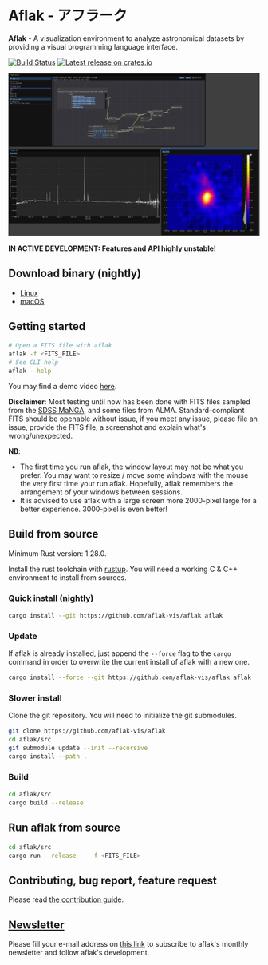 # Aflak - アフラーク

**Aflak** - A visualization environment to analyze astronomical datasets
by providing a visual programming language interface.

[![Build Status](https://travis-ci.org/aflak-vis/aflak.svg?branch=master)](https://travis-ci.org/aflak-vis/aflak)
[![Latest release on crates.io](https://meritbadge.herokuapp.com/aflak)](https://crates.io/crates/aflak)

![Screenshot of Aflak](images/aflak-screen.png)

**IN ACTIVE DEVELOPMENT: Features and API highly unstable!**

## Download binary (nightly)

- [Linux](https://aflak-vis.github.io/download/build/linux64/aflak-a5e4f5317.tar.gz)
- [macOS](None)


## Getting started

```sh
# Open a FITS file with aflak
aflak -f <FITS_FILE>
# See CLI help
aflak --help
```

You may find a demo video [here](https://vimeo.com/290328343).

**Disclaimer**: Most testing until now has been done with FITS files sampled
from the [SDSS MaNGA](https://www.sdss.org/surveys/manga/), and some files
from ALMA. Standard-compliant FITS should be openable without issue, if
you meet any issue, please file an issue, provide the FITS file, a
screenshot and explain what's wrong/unexpected.

**NB**:
- The first time you run aflak, the window layout may not be what you
prefer. You may want to resize / move some windows with the mouse the
very first time your run aflak.
Hopefully, aflak remembers the arrangement of your windows between sessions.
- It is advised to use aflak with a large screen more 2000-pixel large
for a better experience. 3000-pixel is even better!


## Build from source

Minimum Rust version: 1.28.0.

Install the rust toolchain with [rustup](https://rustup.rs/).
You will need a working C & C++ environment to install from sources.

### Quick install (nightly)

```sh
cargo install --git https://github.com/aflak-vis/aflak aflak
```

### Update

If aflak is already installed, just append the `--force` flag to the `cargo`
command in order to overwrite the current install of aflak with a new one.

```sh
cargo install --force --git https://github.com/aflak-vis/aflak aflak
```

### Slower install

Clone the git repository.
You will need to initialize the git submodules.

```sh
git clone https://github.com/aflak-vis/aflak
cd aflak/src
git submodule update --init --recursive
cargo install --path .
```

### Build

```sh
cd aflak/src
cargo build --release
```

## Run aflak from source

```sh
cd aflak/src
cargo run --release -- -f <FITS_FILE>
```

## Contributing, bug report, feature request

Please read [the contribution guide](./CONTRIBUTING.md).

## [Newsletter](https://mailchi.mp/c94954601fe9/aflak-newsletter-subscription)

Please fill your e-mail address on [this
link](https://mailchi.mp/c94954601fe9/aflak-newsletter-subscription) to
subscribe to aflak's monthly newsletter and follow aflak's development.
